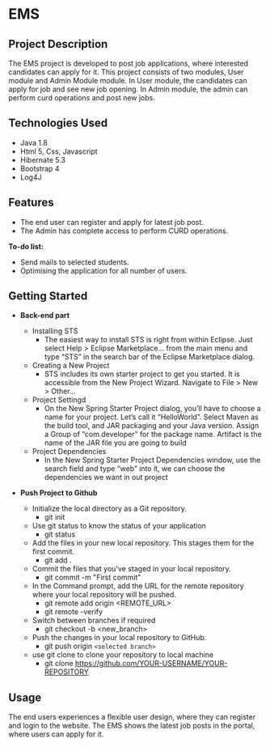 # EMS

## Project Description
The EMS project is developed to post job applications, where interested candidates can apply for it. This project consists of two modules, User module and Admin Module module. In User module, the candidates can apply for job and see new job opening. In Admin module, the admin can perform curd operations and post new jobs.

## Technologies Used
- Java 1.8
- Html 5, Css, Javascript
- Hibernate 5.3
- Bootstrap 4
- Log4J

## Features
- The end user can register and apply for latest job post.
- The Admin has complete access to perform CURD operations.

**To-do list:**
- Send mails to selected students.
- Optimising the application for all number of users.

## Getting Started

- **Back-end part**
  - Installing STS
      - The easiest way to install STS is right from within Eclipse. Just select Help > Eclipse Marketplace… from the main menu and type “STS” in the search bar of the Eclipse Marketplace dialog.
  - Creating a New Project
      - STS includes its own starter project to get you started. It is accessible from the New Project Wizard. Navigate to File > New > Other… 
  - Project Settingd
      - On the New Spring Starter Project dialog, you’ll have to choose a name for your project. Let’s call it “HelloWorld”. Select Maven as the build tool, and JAR packaging and your Java version. Assign a Group of “com.developer” for the package name. Artifact is the name of the JAR file you are going to build
  - Project Dependencies
      - In the New Spring Starter Project Dependencies window, use the search field and type “web” into it, we can choose the dependencies we want in out project

- **Push Project to Github**
  - Initialize the local directory as a Git repository.
    - git init
  - Use git status to know the status of your application
    - git status
  - Add the files in your new local repository. This stages them for the first commit.
    - git add .
  - Commit the files that you've staged in your local repository.
    - git commit -m "First commit"
  - In the Command prompt, add the URL for the remote repository where your local repository will be pushed.
    - git remote add origin  <REMOTE_URL>
    - git remote -verify
  - Switch between branches if required
    - git checkout -b <new_branch>
  - Push the changes in your local repository to GitHub.
    - git push origin `<selected branch>`
  - use git clone to clone your repository to local machine
    - git clone https://github.com/YOUR-USERNAME/YOUR-REPOSITORY


## Usage
The end users experiences a flexible user design, where they can register and login to the website. The EMS shows the latest job posts in the portal, where users can apply for it.
